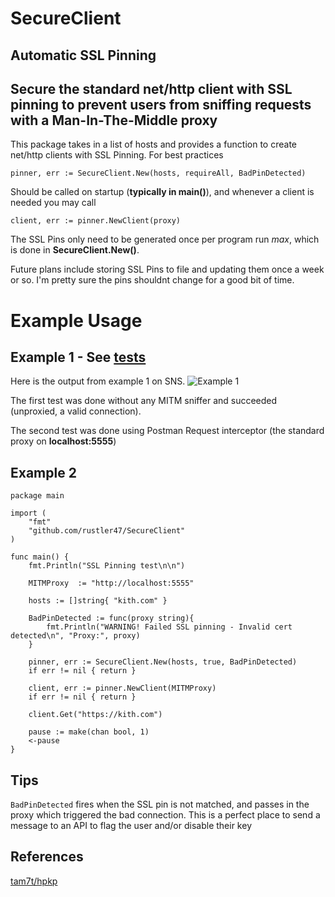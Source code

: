 # SecureClient
 ## Automatic SSL Pinning

 ## Secure the standard net/http client with **SSL pinning** to prevent users from sniffing requests with a **Man-In-The-Middle** proxy
 
This package takes in a list of hosts and provides a function to create net/http clients with SSL Pinning. 
For best practices
```
pinner, err := SecureClient.New(hosts, requireAll, BadPinDetected)
```
Should be called on startup (**typically in main()**), and whenever a client is needed you may call 
```
client, err := pinner.NewClient(proxy)
```
The SSL Pins only need to be generated once per program run _max_, which is done in **SecureClient.New()**.

Future plans include storing SSL Pins to file and updating them once a week or so. I'm pretty sure the pins shouldnt change for a good bit of time.
 
 
# Example Usage

## Example 1 - See [tests](https://github.com/rustler47/SecureClient/blob/master/testing/compare/main.go)
Here is the output from example 1 on SNS. 
![Example 1](https://i.gyazo.com/9af7c6873edcacf0ec1be343261cf379.png)

The first test was done without any MITM sniffer and succeeded (unproxied, a valid connection).

The second test was done using Postman Request interceptor (the standard proxy on **localhost:5555**)



## Example 2 
```
package main

import (
	"fmt"
	"github.com/rustler47/SecureClient"
)

func main() {
	fmt.Println("SSL Pinning test\n\n")

	MITMProxy  := "http://localhost:5555"

	hosts := []string{ "kith.com" }

	BadPinDetected := func(proxy string){
		fmt.Println("WARNING! Failed SSL pinning - Invalid cert detected\n", "Proxy:", proxy)
	}
	
	pinner, err := SecureClient.New(hosts, true, BadPinDetected)
	if err != nil { return }

	client, err := pinner.NewClient(MITMProxy)
	if err != nil { return }
	
	client.Get("https://kith.com")
	
	pause := make(chan bool, 1)
	<-pause
}
```

## Tips
```BadPinDetected``` fires when the SSL pin is not matched, and passes in the proxy which triggered the bad connection. This is a perfect place to send a message to an API to flag the user and/or disable their key

## References
[tam7t/hpkp](https://github.com/tam7t/hpkp/)
